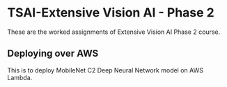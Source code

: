 # TSAI-Extensive Vision AI - Phase 2

These are the worked assignments of Extensive Vision AI Phase 2 course.

## Deploying over AWS

This is to deploy MobileNet C2 Deep Neural Network model on AWS Lambda.
